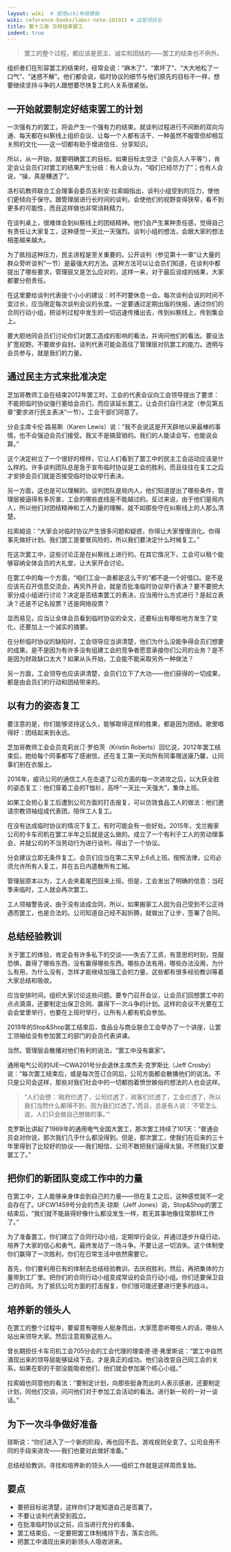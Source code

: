 ```yaml
---
layout: wiki  # 使用wiki布局模板
wiki: reference-books/labor-note-201911 # 这是项目名
title: 第十三章 怎样结束罢工
indent: true
---
```

>罢工的整个过程，都应该是民主、诚实和团结的——罢工的结束也不例外。

组织者们在形容罢工的结束时，经常会说：“麻木了”、“累坏了”、“大大地松了一口气”、“迷惑不解”。他们都会说，临时协议的细节与他们原先的目标不一样，想要继续坚持斗争的人跟想要尽快复工的人关系很紧张。

## 一开始就要制定好结束罢工的计划

一次强有力的罢工，将会产生一个强有力的结束。就谈判过程进行不间断的双向沟通、每天都在纠察线上组织会议、让每一个人都有活干、一种虽然不服管但却相互关照的文化——这一切都有助于增进信任、分享知识。

所以，从一开始，就要明确罢工的目标。如果目标太空泛（“会员人人平等”），肯定会让会员们对罢工的结果产生分歧：有人会认为，“咱们已经尽力了”；也有人会说，“操，真是糟透了”。

洛杉矶教师联合工会理事会委员吉利安·拉索姆指出，谈判小组受到的压力，使他们更倾向于保守。跟管理层进行长时间的谈判，会使他们的视野变得狭窄，看不到更多的可能性，而且这样做也非常消耗精力。

在谈判桌上，很难体会到纠察线上的团结精神。他们会产生某种责任感，觉得自己有责任让大家复工，这种感觉一天比一天强烈。谈判小组的想法，会跟大家的想法相差越来越大。

为了抵挡这种压力，民主进程是至关重要的。公开谈判（参见第十一章“让大量的群众旁听谈判”一节）是最强大的方法。这种方法可以让会员们知道，在谈判中都提出了哪些要求，管理层又是怎么应对的，这样一来，对于最后谈成的结果，大家都要分担责任。

在这里要给谈判代表提个小小的建议：时不时要休息一会。每次谈判会议的时间不宜过长，应当限定每次谈判会议的长度。一定要通过定期出版的快报，通过你们的合同行动小组，把谈判过程中发生的一切迅速传播出去，传到纠察线上，传到集会上。

要大胆地同会员们讨论你们对罢工造成的影响的看法，并询问他们的看法。要设法扩宽视野。不要故步自封。谈判代表可能会高估了管理层对抗罢工的能力。透明与会员参与，就是我们的力量。

## 通过民主方式来批准决定

芝加哥教师工会在结束2012年罢工时，工会的代表会议向工会领导提出了要求：不能把临时协议强行塞给会员们，而应该延长罢工，让会员们自行决定（参见第五章“要求进行民主表决”一节）。工会干部们同意了。

分会主席卡伦·路易斯（Karen Lewis）说：“我不会说这是开天辟地以来最棒的事情，也不会强迫会员们接受。我又不是搞营销的。我们的人能读会写，也能说会算。”

这个决定树立了一个很好的榜样，它让人们看到了罢工中的民主工会运动应该是什么样的。许多谈判团队总是急于宣布临时协议是工会的胜利，而且往往在复工之后才安排会员们就是否接受临时协议举行表决。

另一方面，这也是可以理解的。谈判团队是局内人，他们知道提出了哪些条件，管理层被逼得有多厉害，工会的哪些底线是不能越过的。反过来说，由于他们是局内人，所以他们对团结精神和工人力量的理解，就不如那些守在纠察线上的人那么清楚。

拉索姆说：“大家会对临时协议产生很多问题和疑惑，你得让大家慢慢消化。你得事先做好计划。我们罢工是要冒风险的，所以我们要决定什么时候复工。”

在这次罢工中，这些讨论正是在纠察线上进行的。在其它情况下，工会可以租个能够容纳全体会员的大礼堂，让大家开会讨论。

在罢工中的每一个方面，“咱们工会一直都是这么干的”都不是一个好借口。是不是应该先召开信息交流会，再另外开会，就是否批准临时协议举行表决？要不要把大家分成小组进行讨论？决定是否结束罢工的表决，应当用什么方式进行？是起立表决？还是不记名投票？还是网络投票？

显而易见，应当让全体会员看到临时协议的全文，还要标出有哪些地方发生了变化，还要加上一个诚实的摘要。

在分析临时协议的缺陷时，工会领导应当讲清楚，他们为什么没能争得会员们想要的成果。是不是因为有许多没有组建工会的竞争者愿意承接你们公司的业务？是不是因为财政缺口太大？如果从头开始，工会能不能采取另外一种做法？

另一方面，工会领导也应该讲清楚，会员们立下了大功——他们获得的一切成果，都是由会员们的行动和团结带来的。

## 以有力的姿态复工

要注意的是，你们能够坚持这么久，能够取得这样的胜果，都是因为团结。歌里唱得好：团结起来到永远。

芝加哥教师工会会员克莉丝汀·罗伯茨（Kristin Roberts）回忆说，2012年罢工结束后，她给每个同事都写了感谢信，还在复工第一天向所有同事赠送康乃馨，让同事们别在衣服上。

2016年，威讯公司的通信工人在击退了公司方面的每一次进攻之后，以大获全胜的姿态复工：他们穿着工会的T恤衫，高呼“一天比一天强大”，集体上班。

如果工会担心复工后遭到公司方面的打击报复，可以仿效食品工人的做法：他们邀请宗教领袖组成代表团，陪伴工人复工。

在没有达成临时协议的情况下复工，有时可能会有一些好处。2015年，戈兰搬家公司的卡车司机在罢工半年之后就是这么做的。成立了一个有利于工人的劳动理事会，并就公司的不当劳动行为进行谈判，得出了一个协议。

分会建议立即无条件复工。会员们应当在第二天早上6点上班。按照法律，公司必须允许所有人复工，并在五日内遣散所有工贼。

管理层原本以为，工人会夹着尾巴回来上班。但是，工会发出了明确的信息：当旺季来临时，工人就会再次罢工。

工人领袖警告说，由于没有谈成合同，所以，如果搬家工人因为自己受到不公正待遇而罢工，也是合法的。公司知道自己经不起折腾，就做出了让步，签署了合同。

## 总结经验教训

关于罢工的体验，肯定会有许多私下的交谈——失去了工资，有意思的时刻，克服恐惧，赢得了哪些东西，没有赢得哪些东西。哪些办法有用，哪些办法没用，为什么有用，为什么没有，怎样才能继续加强工会的力量，这些都有很多经验教训等着大家总结和吸收。

应当安排时间，组织大家讨论这些问题。要专门召开会议，让会员们回想罢工中的点点滴滴，还要制定出保卫合同、赢得下一次斗争的计划。这样的会议不光要在工会会堂里举行，也要在上班时举行，让所有人都有机会参加。

2019年的Stop&Shop罢工结束后，食品业与商业联合工会举办了一个讲座，让罢工领袖给没有参加罢工的部门的会员代表讲课。

当然，管理层会散播对他们有利的说法，“罢工中没有赢家”。

通用电气公司的IUE—CWA201号分会退休主席杰夫·克罗斯比（Jeff Crosby）说：“每次罢工结束后，或是每次签订合同后，公司方面都会散播他们的说法。不只是公司会这样，那些对我们社会中的一切都抱着愤世嫉俗的想法的人也会这样。

>“人们会想：‘政府烂透了，公司烂透了，政客们烂透了，工会烂透了，所以我们当然什么都得不到，因为我们烂透了。’而且，总是有人说：‘不管怎么说，人们只会做自己想做的事。’”

克罗斯比讲起了1969年的通用电气全国大罢工，那次罢工持续了101天：“普通会员会对你说，那次我们几乎什么都没得到。但是，那次罢工，使我们在后来的三十年里得到了比较好的协议——我们相信，公司不敢把我们逼得太狠，不然我们又要罢工了。”

## 把你们的新团队变成工作中的力量

在罢工中，工人能够亲身体会到自己的力量——但在复工之后，这种感觉就不一定会存在了。UFCW1459号分会的杰夫·琼斯（Jeff Jones）说，Stop&Shop的罢工结束后，“我们就不能装得好像什么都没发生一样，若无其事地像往常那样工作了。”

为了准备罢工，你们建立了合同行动小组，定期举行会议，并通过逐步升级行动，培养了大家的信心和勇气，最终发动了一场斗争。不要让这一切消失。这个体制使你们赢得了一次胜利，你们在日常生活中依然需要它。

首先，你们要利用已有的体制去总结经验教训，去庆祝胜利，然后，再把集体的力量带到工厂里。把你们的合同行动小组变成常设的会员行动小组。你们还要保卫自己的合同。为了抵抗公司方面的打击报复，你们很可能还要进行更多的战斗。

## 培养新的领头人

在罢工的整个过程中，要留意有哪些人挺身而出，大家愿意听哪些人的话，哪些人站出来领导大家。然后注意观察这些人。

曾长期担任卡车司机工会705分会的工会代理的理查德·德·弗里斯说：“罢工中自然涌现出来的领导层能够延续下去，才是真正的成功。他们会改变自己同工会的关系，如果在职的干部没能吸收他们，他们就会参加某个核心小组。”

拉索姆也同意他的看法：“要制定计划，向那些挺身而出的人表示感谢，还要制定计划，同他们交谈，问问他们对于参加工会活动的看法。进行新一轮的一对一谈话。”

## 为下一次斗争做好准备

琼斯说：“你们进入了一个新的阶段，再也回不去。游戏规则全变了。公司会用不同的手段来进攻——我们也要对此做好准备。”

总结经验教训，寻找和培养新的领头人——组织工作就是这样周而复始。

## 要点

- 要把目标说清楚，这样你们才能知道自己是否赢了。
- 不要让谈判代表受到孤立。
- 在批准临时协议之前，应当进行充分的准备。
- 罢工结束后，一定要把罢工体制维持下去，落实合同。
- 把罢工中涌现出来的新领头人吸收进来。
